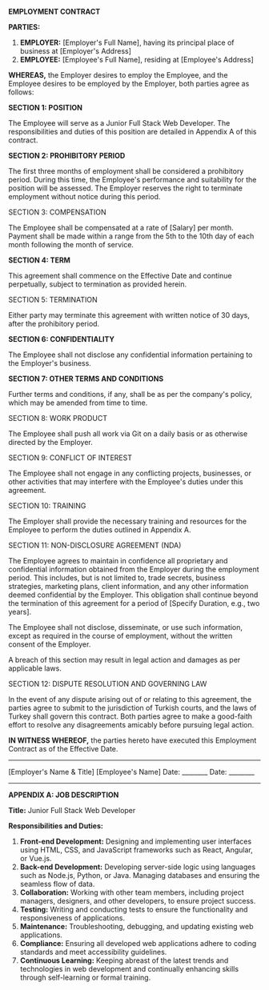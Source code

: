 **EMPLOYMENT CONTRACT**

**PARTIES:**

1. **EMPLOYER:** [Employer's Full Name], having its principal place of business at [Employer's Address]
2. **EMPLOYEE:** [Employee's Full Name], residing at [Employee's Address]

**WHEREAS,** the Employer desires to employ the Employee, and the Employee desires to be employed by the Employer, both parties agree as follows:

**SECTION 1: POSITION**

The Employee will serve as a Junior Full Stack Web Developer. The responsibilities and duties of this position are detailed in Appendix A of this contract.

**SECTION 2: PROHIBITORY PERIOD**

The first three months of employment shall be considered a prohibitory period. During this time, the Employee's performance and suitability for the position will be assessed. The Employer reserves the right to terminate employment without notice during this period.

SECTION 3: COMPENSATION

The Employee shall be compensated at a rate of [Salary] per month. Payment shall be made within a range from the 5th to the 10th day of each month following the month of service.

**SECTION 4: TERM**

This agreement shall commence on the Effective Date and continue perpetually, subject to termination as provided herein.

SECTION 5: TERMINATION

Either party may terminate this agreement with written notice of 30 days, after the prohibitory period.


**SECTION 6: CONFIDENTIALITY**

The Employee shall not disclose any confidential information pertaining to the Employer's business.

**SECTION 7: OTHER TERMS AND CONDITIONS**

Further terms and conditions, if any, shall be as per the company's policy, which may be amended from time to time.

SECTION 8: WORK PRODUCT

The Employee shall push all work via Git on a daily basis or as otherwise directed by the Employer.

SECTION 9: CONFLICT OF INTEREST

The Employee shall not engage in any conflicting projects, businesses, or other activities that may interfere with the Employee's duties under this agreement.

SECTION 10: TRAINING

The Employer shall provide the necessary training and resources for the Employee to perform the duties outlined in Appendix A.

SECTION 11: NON-DISCLOSURE AGREEMENT (NDA)

The Employee agrees to maintain in confidence all proprietary and confidential information obtained from the Employer during the employment period. This includes, but is not limited to, trade secrets, business strategies, marketing plans, client information, and any other information deemed confidential by the Employer. This obligation shall continue beyond the termination of this agreement for a period of [Specify Duration, e.g., two years].

The Employee shall not disclose, disseminate, or use such information, except as required in the course of employment, without the written consent of the Employer.

A breach of this section may result in legal action and damages as per applicable laws.

SECTION 12: DISPUTE RESOLUTION AND GOVERNING LAW

In the event of any dispute arising out of or relating to this agreement, the parties agree to submit to the jurisdiction of Turkish courts, and the laws of Turkey shall govern this contract. Both parties agree to make a good-faith effort to resolve any disagreements amicably before pursuing legal action.


**IN WITNESS WHEREOF,** the parties hereto have executed this Employment Contract as of the Effective Date.

_________________________         _________________________
[Employer's Name & Title]         [Employee's Name]
Date: ________                    Date: ________

---

**APPENDIX A: JOB DESCRIPTION**

**Title:** Junior Full Stack Web Developer

**Responsibilities and Duties:**

1. **Front-end Development:** Designing and implementing user interfaces using HTML, CSS, and JavaScript frameworks such as React, Angular, or Vue.js.
2. **Back-end Development:** Developing server-side logic using languages such as Node.js, Python, or Java. Managing databases and ensuring the seamless flow of data.
3. **Collaboration:** Working with other team members, including project managers, designers, and other developers, to ensure project success.
4. **Testing:** Writing and conducting tests to ensure the functionality and responsiveness of applications.
5. **Maintenance:** Troubleshooting, debugging, and updating existing web applications.
6. **Compliance:** Ensuring all developed web applications adhere to coding standards and meet accessibility guidelines.
7. **Continuous Learning:** Keeping abreast of the latest trends and technologies in web development and continually enhancing skills through self-learning or formal training.